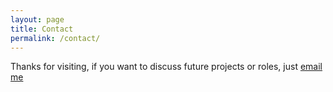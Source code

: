 ```yaml
---
layout: page
title: Contact
permalink: /contact/
---
```


Thanks for visiting, if you want to discuss future projects or roles, just [email me](mailto:{{site.email}})


<!-- Fill in the form or [email me](mailto:{{site.email}}) to discuss your next project.

{% include form.html %}

{% include modal.html %} -->
